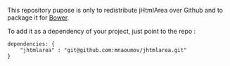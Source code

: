 This repository pupose is only to redistribute jHtmlArea over Github and to package it for [Bower](http://twitter.github.com/bower/).
 
 To add it as a dependency of your project, just point to the repo : 

```
dependencies: {
	"jhtmlarea" : "git@github.com:mnaoumov/jhtmlarea.git"
}
```
